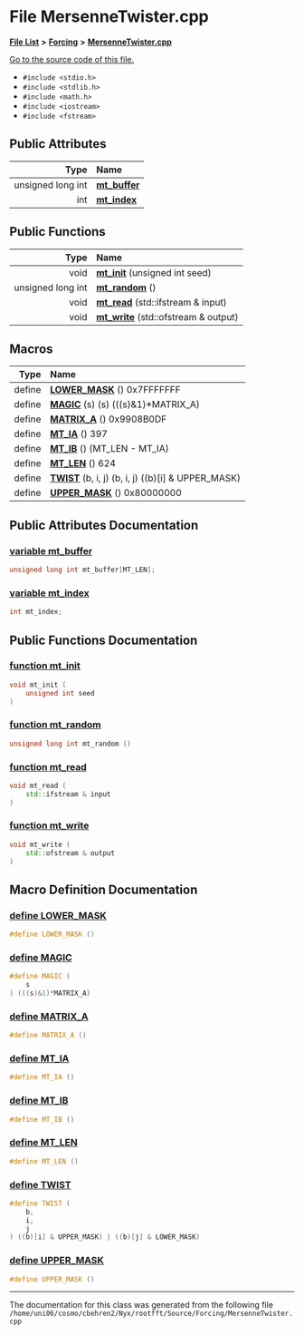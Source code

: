 
# File MersenneTwister.cpp


[**File List**](files.md) **>** [**Forcing**](dir_45682215f16eaf57f766b3c547de68bc.md) **>** [**MersenneTwister.cpp**](MersenneTwister_8cpp.md)

[Go to the source code of this file.](MersenneTwister_8cpp_source.md)



* `#include <stdio.h>`
* `#include <stdlib.h>`
* `#include <math.h>`
* `#include <iostream>`
* `#include <fstream>`













## Public Attributes

| Type | Name |
| ---: | :--- |
|  unsigned long int | [**mt\_buffer**](MersenneTwister_8cpp.md#variable-mt-buffer)  <br> |
|  int | [**mt\_index**](MersenneTwister_8cpp.md#variable-mt-index)  <br> |


## Public Functions

| Type | Name |
| ---: | :--- |
|  void | [**mt\_init**](MersenneTwister_8cpp.md#function-mt-init) (unsigned int seed) <br> |
|  unsigned long int | [**mt\_random**](MersenneTwister_8cpp.md#function-mt-random) () <br> |
|  void | [**mt\_read**](MersenneTwister_8cpp.md#function-mt-read) (std::ifstream & input) <br> |
|  void | [**mt\_write**](MersenneTwister_8cpp.md#function-mt-write) (std::ofstream & output) <br> |







## Macros

| Type | Name |
| ---: | :--- |
| define  | [**LOWER\_MASK**](MersenneTwister_8cpp.md#define-lower-mask)  () 0x7FFFFFFF<br> |
| define  | [**MAGIC**](MersenneTwister_8cpp.md#define-magic) (s) (s) (((s)&1)\*MATRIX\_A)<br> |
| define  | [**MATRIX\_A**](MersenneTwister_8cpp.md#define-matrix-a)  () 0x9908B0DF<br> |
| define  | [**MT\_IA**](MersenneTwister_8cpp.md#define-mt-ia)  () 397<br> |
| define  | [**MT\_IB**](MersenneTwister_8cpp.md#define-mt-ib)  () (MT\_LEN - MT\_IA)<br> |
| define  | [**MT\_LEN**](MersenneTwister_8cpp.md#define-mt-len)  () 624<br> |
| define  | [**TWIST**](MersenneTwister_8cpp.md#define-twist) (b, i, j) (b, i, j) ((b)[i] & UPPER\_MASK) | ((b)[j] & LOWER\_MASK)<br> |
| define  | [**UPPER\_MASK**](MersenneTwister_8cpp.md#define-upper-mask)  () 0x80000000<br> |

## Public Attributes Documentation


### <a href="#variable-mt-buffer" id="variable-mt-buffer">variable mt\_buffer </a>


```cpp
unsigned long int mt_buffer[MT_LEN];
```



### <a href="#variable-mt-index" id="variable-mt-index">variable mt\_index </a>


```cpp
int mt_index;
```


## Public Functions Documentation


### <a href="#function-mt-init" id="function-mt-init">function mt\_init </a>


```cpp
void mt_init (
    unsigned int seed
) 
```



### <a href="#function-mt-random" id="function-mt-random">function mt\_random </a>


```cpp
unsigned long int mt_random () 
```



### <a href="#function-mt-read" id="function-mt-read">function mt\_read </a>


```cpp
void mt_read (
    std::ifstream & input
) 
```



### <a href="#function-mt-write" id="function-mt-write">function mt\_write </a>


```cpp
void mt_write (
    std::ofstream & output
) 
```

## Macro Definition Documentation



### <a href="#define-lower-mask" id="define-lower-mask">define LOWER\_MASK </a>


```cpp
#define LOWER_MASK () 
```



### <a href="#define-magic" id="define-magic">define MAGIC </a>


```cpp
#define MAGIC (
    s
) (((s)&1)*MATRIX_A)
```



### <a href="#define-matrix-a" id="define-matrix-a">define MATRIX\_A </a>


```cpp
#define MATRIX_A () 
```



### <a href="#define-mt-ia" id="define-mt-ia">define MT\_IA </a>


```cpp
#define MT_IA () 
```



### <a href="#define-mt-ib" id="define-mt-ib">define MT\_IB </a>


```cpp
#define MT_IB () 
```



### <a href="#define-mt-len" id="define-mt-len">define MT\_LEN </a>


```cpp
#define MT_LEN () 
```



### <a href="#define-twist" id="define-twist">define TWIST </a>


```cpp
#define TWIST (
    b,
    i,
    j
) ((b)[i] & UPPER_MASK) | ((b)[j] & LOWER_MASK)
```



### <a href="#define-upper-mask" id="define-upper-mask">define UPPER\_MASK </a>


```cpp
#define UPPER_MASK () 
```



------------------------------
The documentation for this class was generated from the following file `/home/uni06/cosmo/cbehren2/Nyx/rootfft/Source/Forcing/MersenneTwister.cpp`